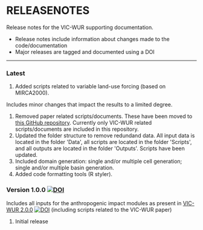 # RELEASENOTES
Release notes for the VIC-WUR supporting documentation.

  * Release notes include information about changes made to the code/documentation
  * Major releases are tagged and documented using a DOI

----
### Latest

1. Added scripts related to variable land-use forcing (based on MIRCA2000).

Includes minor changes that impact the results to a limited degree.

1. Removed paper related scripts/documents. These have been moved to [this GitHub repository](https://github.com/bramdr/papers). Currently only VIC-WUR related scripts/documents are included in this repository.
2. Updated the folder structure to remove redundand data. All input data is located in the folder 'Data', all scripts are located in the folder 'Scripts', and all outputs are located in the folder 'Outputs'. Scripts have been updated.
3. Included domain generation: single and/or multiple cell generation; single and/or multiple basin generation.
4. Added code formatting tools (R styler).

### Version 1.0.0 [![DOI](https://zenodo.org/badge/DOI/10.5281/zenodo.3401411.svg)](https://doi.org/10.5281/zenodo.3401411)
Includes all inputs for the anthropogenic impact modules as present in [VIC-WUR 2.0.0](https://github.com/wur-wsg/VIC/tree/VIC-WUR.2.0.0) [![DOI](https://zenodo.org/badge/DOI/10.5281/zenodo.3399450.svg)](https://doi.org/10.5281/zenodo.3399450) (including scripts related to the VIC-WUR paper)

1. Initial release
